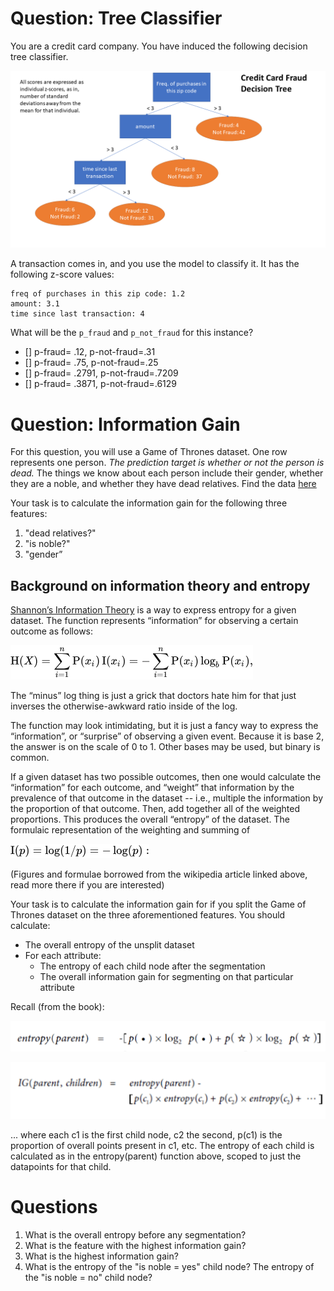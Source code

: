 # Question: Tree Classifier

You are a credit card company. You have induced the following decision tree classifier.

![ccfraud](../images/credit-card-fraud.png)

A transaction comes in, and you use the model to classify it. It has the following z-score values:

    freq of purchases in this zip code: 1.2
    amount: 3.1
    time since last transaction: 4

What will be the `p_fraud` and `p_not_fraud` for this instance?

* [] p-fraud= .12, p-not-fraud=.31
* [] p-fraud= .75, p-not-fraud=.25
* [] p-fraud= .2791, p-not-fraud=.7209
* [] p-fraud= .3871, p-not-fraud=.6129



# Question: Information Gain

For this question, you will use a Game of Thrones dataset. One row represents one person. 
*The prediction target is whether or not the person is dead.* The things we know about each 
person include their gender, whether they are a noble, and whether they have dead relatives. 
Find the data [here](https://raw.githubusercontent.com/deargle/deargle.github.io/master/class/data/got_train.csv) 


Your task is to calculate the information gain for the following three features: 
1. "dead relatives?" 
2. "is noble?"
3. "gender”


## Background on information theory and entropy

[Shannon’s Information Theory](https://en.wikipedia.org/wiki/Entropy_(information_theory)) is a way to express entropy for a given dataset. 
The function represents “information” for observing a certain outcome as follows:

![lab-a-1](../images/lab-a-1.png)
  
The “minus” log thing is just a grick that doctors hate him for that just inverses 
the otherwise-awkward ratio inside of the log.


The function may look intimidating, but it is just a fancy way to express the “information”, 
or “surprise” of observing a given event. Because it is base 2, the answer is on the scale of 0 to 1. 
Other bases may be used, but binary is common.


If a given dataset has two possible outcomes, then one would calculate the “information” for each outcome, 
and “weight” that information by the prevalence of that outcome in the dataset -- i.e., 
multiple the information by the proportion of that outcome. Then, add together all of the weighted proportions. 
This produces the overall “entropy” of the dataset. The formulaic representation of the weighting and summing of 

![lab-a-2](../images/lab-a-2.png)

(Figures and formulae borrowed from the wikipedia article linked above, read more there if you are interested)


Your task is to calculate the information gain for if you split the Game of Thrones dataset on the three aforementioned features. You should calculate:
* The overall entropy of the unsplit dataset
* For each attribute:
   * The entropy of each child node after the segmentation
   * The overall information gain for segmenting on that particular attribute

Recall (from the book):
  
![lab-a-6](../images/lab-a-6.png)

![lab-a-7](../images/lab-a-7.png)

... where each c1 is the first child node, c2 the second, p(c1) is the proportion of overall points present in c1, etc. 
The entropy of each child is calculated as in the entropy(parent) function above, scoped to just the datapoints for that child.


# Questions

1. What is the overall entropy before any segmentation?
2. What is the feature with the highest information gain?
3. What is the highest information gain?
4. What is the entropy of the "is noble = yes" child node? The entropy of the "is noble = no" child node?